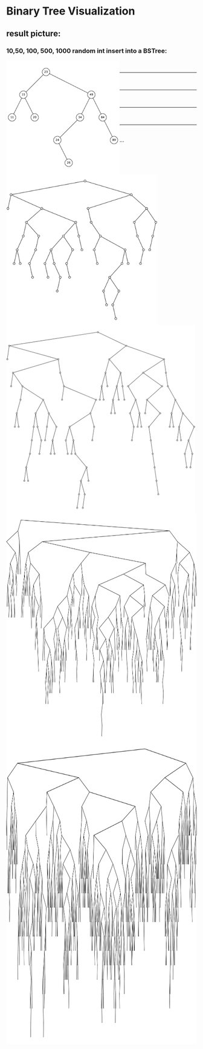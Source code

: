 # Binary Tree Visualization

## result picture:

### 10,50, 100, 500, 1000 random int insert into a BSTree: 
<img src="rsc/imgs/node10.png" width = "300" height="300" align="left"> <br/>
***
<img src="rsc/imgs/node50.png" width = "400" height="400" align="left"> <br/>
***
<img src="rsc/imgs/node100.png" width = "500" height="500" align="left"> <br/>
***
<img src="rsc/imgs/node500.png" width = "600" height="600" align="left"> <br/>
***
<img src="rsc/imgs/node1000.png" width = "800" height="800" align="left"> <br/>
...

